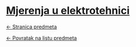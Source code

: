 # [Mjerenja u elektrotehnici](https://www.github.com/studosi-fer/MJME)
[<- Stranica predmeta](https://www.fer.unizg.hr/predmet/mue_a)

[<- Povratak na listu predmeta](https://www.github.com/studosi/FER)